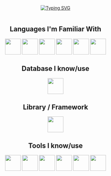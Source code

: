 <div align="center">
	<a href="https://git.io/typing-svg">
	    <img src="https://readme-typing-svg.demolab.com?font=Fira+Code&weight=500&size=23&duration=2000&pause=1000&color=008000&center=true&vCenter=true&width=435&lines=Hi%2C+I'm+Christian!;An+aspiring+Software+Engineer." alt="Typing SVG"/>
	</a>
</div>

<br/>

<div align="center">
    <h2>Languages I'm Familiar With</h2>
    <a href="https://developer.mozilla.org/en-US/docs/Web/html" target="_blank" title="Html5"><img width="50px" src="https://cdn.jsdelivr.net/gh/devicons/devicon/icons/html5/html5-original.svg"></a>
    <a href="https://developer.mozilla.org/en-US/docs/Web/css" target="_blank" title="Css3"><img width="50px" src="https://cdn.jsdelivr.net/gh/devicons/devicon/icons/css3/css3-original.svg"></a>
    <a href="https://developer.mozilla.org/en-US/docs/Web/JavaScript" target="_blank" title="Javascript"><img width="50px" src="https://cdn.jsdelivr.net/gh/devicons/devicon/icons/javascript/javascript-original.svg"></a>
    <a href="https://github.com/Riegooo" title="Java (a little bit)"><img width="50px" src="https://cdn.jsdelivr.net/gh/devicons/devicon/icons/java/java-original.svg"></a>
    <a href="https://github.com/Riegooo" title="Python"><img width="50px" src="https://cdn.jsdelivr.net/gh/devicons/devicon/icons/python/python-original.svg"></a>
    <a href="https://developer.mozilla.org/en-US/docs/Web/php" target="_blank" title="Php"><img width="50px" src="https://cdn.jsdelivr.net/gh/devicons/devicon/icons/php/php-original.svg"></a>
</div>

<div align="center">
    <h2>Database I know/use</h2>
    <a href="https://mysql.com" target="_blank" title="MySQL"><img width="50px" src="https://cdn.jsdelivr.net/gh/devicons/devicon/icons/mysql/mysql-original.svg"></a>
</div>

<div align="center">
    <h2>Library / Framework</h2>
    <a href="https://mysql.com" target="_blank" title="tailwind"><img width="50px" src="https://cdn.jsdelivr.net/gh/devicons/devicon/icons/tailwindcss/tailwindcss-original.svg"></a>
</div>

<div align="center">
    <h2>Tools I know/use</h2>
    <a href="https://visualstudio.com" target="_blank" title="Visual Studio"><img width="50px" src="https://cdn.jsdelivr.net/gh/devicons/devicon/icons/visualstudio/visualstudio-original.svg"></a>
    <a href="https://code.visualstudio.com" target="_blank" title="Visual Studio Code"><img width="50px"src="https://cdn.jsdelivr.net/gh/devicons/devicon/icons/vscode/vscode-original.svg"></a>
    <a href="https://eclipseide.org/" target="_blank" title="Eclipse"><img width="50px" src="https://cdn.jsdelivr.net/gh/devicons/devicon/icons/eclipse/eclipse-original.svg"></a>
    <a href="https://www.jetbrains.com/idea/" target="_blank" title="Intellij"><img width="50px" src="https://cdn.jsdelivr.net/gh/devicons/devicon/icons/intellij/intellij-original.svg"></a>
	<a href="https://www.jetbrains.com/pycharm/" target="_blank" title="Pycham"><img width="50px" src="https://cdn.jsdelivr.net/gh/devicons/devicon/icons/pycharm/pycharm-original.svg"></a>
    <a href="https://www.figma.com/" target="_blank" title="Figma"><img width="50px" src="https://cdn.jsdelivr.net/gh/devicons/devicon/icons/figma/figma-original.svg"></a>
</div>

